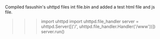 Compiled fasushin's uhttpd files int file.bin and added a test html file and js file.




>>> import uhttpd
>>> import uhttpd.file_handler
>>> server = uhttpd.Server([('/', uhttpd.file_handler.Handler('/www'))])
>>> server.run()
